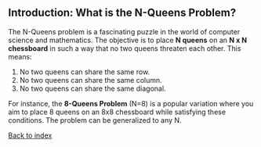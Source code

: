 ## Introduction: What is the N-Queens Problem?

The N-Queens problem is a fascinating puzzle in the world of computer science and mathematics. The objective is to place **N queens** on an **N x N chessboard** in such a way that no two queens threaten each other. This means:

1. No two queens can share the same row.
2. No two queens can share the same column.
3. No two queens can share the same diagonal.

For instance, the **8-Queens Problem** (N=8) is a popular variation where you aim to place 8 queens on an 8x8 chessboard while satisfying these conditions. The problem can be generalized to any N.

[Back to index](index.md)
